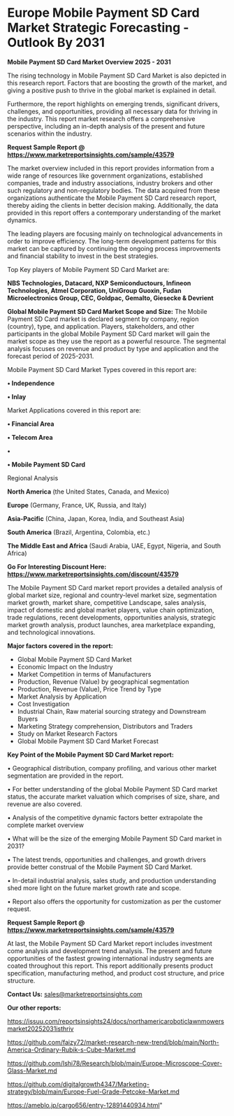 # Europe Mobile Payment SD Card Market Strategic Forecasting - Outlook By 2031

<Strong> Mobile Payment SD Card Market Overview 2025 - 2031</strong>

The rising technology in Mobile Payment SD Card Market is also depicted in this research report. Factors that are boosting the growth of the market, and giving a positive push to thrive in the global market is explained in detail.

Furthermore, the report highlights on emerging trends, significant drivers, challenges, and opportunities, providing all necessary data for thriving in the industry. This report market research offers a comprehensive perspective, including an in-depth analysis of the present and future scenarios within the industry.

<strong>Request Sample Report @ <a href=https://www.marketreportsinsights.com/sample/43579>https://www.marketreportsinsights.com/sample/43579</a></strong>

The market overview included in this report provides information from a wide range of resources like government organizations, established companies, trade and industry associations, industry brokers and other such regulatory and non-regulatory bodies. The data acquired from these organizations authenticate the Mobile Payment SD Card research report, thereby aiding the clients in better decision making. Additionally, the data provided in this report offers a contemporary understanding of the market dynamics.

The leading players are focusing mainly on technological advancements in order to improve efficiency. The long-term development patterns for this market can be captured by continuing the ongoing process improvements and financial stability to invest in the best strategies.

Top Key players of Mobile Payment SD Card Market are:

<strong>NBS Technologies, Datacard, NXP Semiconductours, Infineon Technologies, Atmel Corporation, UniGroup Guoxin, Fudan Microelectronics Group, CEC, Goldpac, Gemalto, Giesecke & Devrient</strong>

<strong><b>Global Mobile Payment SD Card Market Scope and Size:</b></strong>
The Mobile Payment SD Card market is declared segment by company, region (country), type, and application. Players, stakeholders, and other participants in the global Mobile Payment SD Card market will gain the market scope as they use the report as a powerful resource. The segmental analysis focuses on revenue and product by type and application and the forecast period of 2025-2031.

Mobile Payment SD Card Market Types covered in this report are:

<strong>•  Independence

•  Inlay</strong>

Market Applications covered in this report are:

<strong>•  Financial Area

•  Telecom Area

•  

•  Mobile Payment SD Card</strong> 

Regional Analysis

<strong>North America</strong> (the United States, Canada, and Mexico)

<strong>Europe</strong> (Germany, France, UK, Russia, and Italy)

<strong>Asia-Pacific</strong> (China, Japan, Korea, India, and Southeast Asia)

<strong>South America</strong> (Brazil, Argentina, Colombia, etc.)

<strong>The Middle East and Africa</strong> (Saudi Arabia, UAE, Egypt, Nigeria, and South Africa)

<strong>Go For Interesting Discount Here: <a href=https://www.marketreportsinsights.com/discount/43579>https://www.marketreportsinsights.com/discount/43579</a></strong>

The Mobile Payment SD Card market report provides a detailed analysis of global market size, regional and country-level market size, segmentation market growth, market share, competitive Landscape, sales analysis, impact of domestic and global market players, value chain optimization, trade regulations, recent developments, opportunities analysis, strategic market growth analysis, product launches, area marketplace expanding, and technological innovations.

<strong><b>Major factors covered in the report:</b></strong>
<ul>
  <li>Global Mobile Payment SD Card Market </li>
  <li>Economic Impact on the Industry</li>
  <li>Market Competition in terms of Manufacturers</li>
  <li>Production, Revenue (Value) by geographical segmentation</li>
  <li>Production, Revenue (Value), Price Trend by Type</li>
  <li>Market Analysis by Application</li>
  <li>Cost Investigation</li>
  <li>Industrial Chain, Raw material sourcing strategy and Downstream Buyers</li>
  <li>Marketing Strategy comprehension, Distributors and Traders</li>
  <li>Study on Market Research Factors</li>
  <li>Global Mobile Payment SD Card Market Forecast</li>
</ul>

<strong><b>Key Point of the Mobile Payment SD Card Market report:</b></strong>

• Geographical distribution, company profiling, and various other market segmentation are provided in the report.

• For better understanding of the global Mobile Payment SD Card market status, the accurate market valuation which comprises of size, share, and revenue are also covered.

• Analysis of the competitive dynamic factors better extrapolate the complete market overview

• What will be the size of the emerging Mobile Payment SD Card market in 2031?

• The latest trends, opportunities and challenges, and growth drivers provide better construal of the Mobile Payment SD Card Market.

• In-detail industrial analysis, sales study, and production understanding shed more light on the future market growth rate and scope.

• Report also offers the opportunity for customization as per the customer request.

<strong>Request Sample Report @ <a href=https://www.marketreportsinsights.com/sample/43579>https://www.marketreportsinsights.com/sample/43579</a></strong>

At last, the Mobile Payment SD Card Market report includes investment come analysis and development trend analysis. The present and future opportunities of the fastest growing international industry segments are coated throughout this report. This report additionally presents product specification, manufacturing method, and product cost structure, and price structure.

<strong>Contact Us:</strong>
sales@marketreportsinsights.com

<strong>Our other reports:</strong>

<a href=https://issuu.com/reportsinsights24/docs/northamericaroboticlawnmowersmarket20252031isthriv>https://issuu.com/reportsinsights24/docs/northamericaroboticlawnmowersmarket20252031isthriv</a>

<a href=https://github.com/faizy72/market-research-new-trend/blob/main/North-America-Ordinary-Rubik-s-Cube-Market.md>https://github.com/faizy72/market-research-new-trend/blob/main/North-America-Ordinary-Rubik-s-Cube-Market.md</a>

<a href=https://github.com/Ishi78/Research/blob/main/Europe-Microscope-Cover-Glass-Market.md>https://github.com/Ishi78/Research/blob/main/Europe-Microscope-Cover-Glass-Market.md</a>

<a href=https://github.com/digitalgrowth4347/Marketing-strategy/blob/main/Europe-Fuel-Grade-Petcoke-Market.md>https://github.com/digitalgrowth4347/Marketing-strategy/blob/main/Europe-Fuel-Grade-Petcoke-Market.md</a>

<a href=https://ameblo.jp/cargo656/entry-12891440934.html>https://ameblo.jp/cargo656/entry-12891440934.html</a>"

